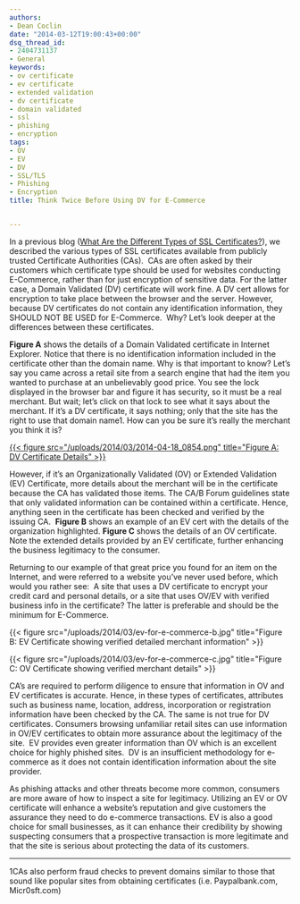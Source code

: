 ```yaml
---
authors:
- Dean Coclin
date: "2014-03-12T19:00:43+00:00"
dsq_thread_id:
- 2404731137
- General
keywords:
- ov certificate
- ev certificate
- extended validation
- dv certificate
- domain validated
- ssl
- phishing
- encryption
tags:
- OV
- EV
- DV
- SSL/TLS
- Phishing
- Encryption
title: Think Twice Before Using DV for E-Commerce


---
```

In a previous blog ([What Are the Different Types of SSL Certificates?][1]), we described the various types of SSL certificates available from publicly trusted Certificate Authorities (CAs).  CAs are often asked by their customers which certificate type should be used for websites conducting E-Commerce, rather than for just encryption of sensitive data. For the latter case, a Domain Validated (DV) certificate will work fine. A DV cert allows for encryption to take place between the browser and the server. However, because DV certificates do not contain any identification information, they SHOULD NOT BE USED for E-Commerce.  Why? Let’s look deeper at the differences between these certificates.

**Figure A** shows the details of a Domain Validated certificate in Internet Explorer. Notice that there is no identification information included in the certificate other than the domain name. Why is that important to know? Let’s say you came across a retail site from a search engine that had the item you wanted to purchase at an unbelievably good price. You see the lock displayed in the browser bar and figure it has security, so it must be a real merchant. But wait; let’s click on that lock to see what it says about the merchant. If it’s a DV certificate, it says nothing; only that the site has the right to use that domain name1. How can you be sure it’s really the merchant you think it is?

[{{< figure src="/uploads/2014/03/2014-04-18_0854.png" title="Figure A: DV Certificate Details" >}}][2]

However, if it’s an Organizationally Validated (OV) or Extended Validation (EV) Certificate, more details about the merchant will be in the certificate because the CA has validated those items. The CA/B Forum guidelines state that only validated information can be contained within a certificate. Hence, anything seen in the certificate has been checked and verified by the issuing CA.  **Figure B** shows an example of an EV cert with the details of the organization highlighted. **Figure C** shows the details of an OV certificate. Note the extended details provided by an EV certificate, further enhancing the business legitimacy to the consumer.

Returning to our example of that great price you found for an item on the Internet, and were referred to a website you’ve never used before, which would you rather see:  A site that uses a DV certificate to encrypt your credit card and personal details, or a site that uses OV/EV with verified business info in the certificate? The latter is preferable and should be the minimum for E-Commerce.

{{< figure src="/uploads/2014/03/ev-for-e-commerce-b.jpg" title="Figure B: EV Certificate showing verified detailed merchant information" >}}

{{< figure src="/uploads/2014/03/ev-for-e-commerce-c.jpg" title="Figure C: OV Certificate showing verified merchant details" >}}

CA’s are required to perform diligence to ensure that information in OV and EV certificates is accurate. Hence, in these types of certificates, attributes such as business name, location, address, incorporation or registration information have been checked by the CA. The same is not true for DV certificates. Consumers browsing unfamiliar retail sites can use information in OV/EV certificates to obtain more assurance about the legitimacy of the site.  EV provides even greater information than OV which is an excellent choice for highly phished sites.  DV is an insufficient methodology for e-commerce as it does not contain identification information about the site provider.

As phishing attacks and other threats become more common, consumers are more aware of how to inspect a site for legitimacy. Utilizing an EV or OV certificate will enhance a website’s reputation and give customers the assurance they need to do e-commerce transactions. EV is also a good choice for small businesses, as it can enhance their credibility by showing suspecting consumers that a prospective transaction is more legitimate and that the site is serious about protecting the data of its customers.

* * *


  1CAs also perform fraud checks to prevent domains similar to those that sound like popular sites from obtaining certificates (i.e. Paypalbank.com, Micr0sft.com)


 [1]: https://casecurity.org/2013/08/07/what-are-the-different-types-of-ssl-certificates/
 [2]: /uploads/2014/03/2014-04-18_0854.png